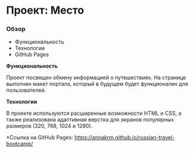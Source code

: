# Проект: Место

### Обзор
* Функциональность
* Технологии
* GitHub Pages

**Функциональность**

Проект посвящен обмену информацией о путешествиях. На странице выполнен макет портала, который в будущем будет функционален для пользователей.

**Технологии**

В проекте используются расширенные возможности HTML и CSS, а также реализована адаптивная верстка для экранов популярных размеров (320, 768, 1024 и 1280).

*Ссылка на GitHub Pages: https://annakrm.github.io/russian-travel-bootcamp/
